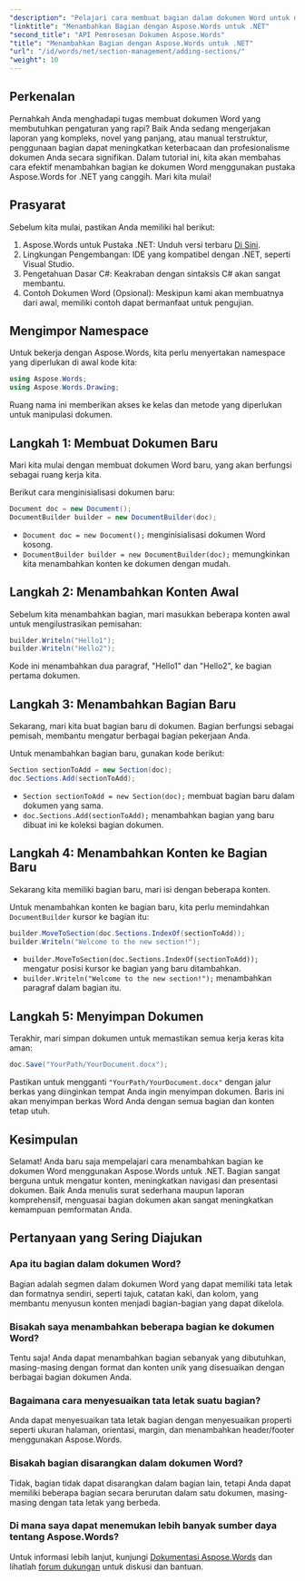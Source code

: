 ```yaml
---
"description": "Pelajari cara membuat bagian dalam dokumen Word untuk meningkatkan keterbacaan dan profesionalisme. Panduan ini mencakup semuanya, mulai dari inisialisasi dokumen hingga menyimpan pekerjaan Anda."
"linktitle": "Menambahkan Bagian dengan Aspose.Words untuk .NET"
"second_title": "API Pemrosesan Dokumen Aspose.Words"
"title": "Menambahkan Bagian dengan Aspose.Words untuk .NET"
"url": "/id/words/net/section-management/adding-sections/"
"weight": 10
---
```


## Perkenalan

Pernahkah Anda menghadapi tugas membuat dokumen Word yang membutuhkan pengaturan yang rapi? Baik Anda sedang mengerjakan laporan yang kompleks, novel yang panjang, atau manual terstruktur, penggunaan bagian dapat meningkatkan keterbacaan dan profesionalisme dokumen Anda secara signifikan. Dalam tutorial ini, kita akan membahas cara efektif menambahkan bagian ke dokumen Word menggunakan pustaka Aspose.Words for .NET yang canggih. Mari kita mulai!

## Prasyarat

Sebelum kita mulai, pastikan Anda memiliki hal berikut:

1. Aspose.Words untuk Pustaka .NET: Unduh versi terbaru [Di Sini](https://releases.aspose.com/words/net/).
2. Lingkungan Pengembangan: IDE yang kompatibel dengan .NET, seperti Visual Studio.
3. Pengetahuan Dasar C#: Keakraban dengan sintaksis C# akan sangat membantu.
4. Contoh Dokumen Word (Opsional): Meskipun kami akan membuatnya dari awal, memiliki contoh dapat bermanfaat untuk pengujian.

## Mengimpor Namespace

Untuk bekerja dengan Aspose.Words, kita perlu menyertakan namespace yang diperlukan di awal kode kita:

```csharp
using Aspose.Words;
using Aspose.Words.Drawing;
```

Ruang nama ini memberikan akses ke kelas dan metode yang diperlukan untuk manipulasi dokumen.

## Langkah 1: Membuat Dokumen Baru

Mari kita mulai dengan membuat dokumen Word baru, yang akan berfungsi sebagai ruang kerja kita.

Berikut cara menginisialisasi dokumen baru:

```csharp
Document doc = new Document();
DocumentBuilder builder = new DocumentBuilder(doc);
```

- `Document doc = new Document();` menginisialisasi dokumen Word kosong.
- `DocumentBuilder builder = new DocumentBuilder(doc);` memungkinkan kita menambahkan konten ke dokumen dengan mudah.

## Langkah 2: Menambahkan Konten Awal

Sebelum kita menambahkan bagian, mari masukkan beberapa konten awal untuk mengilustrasikan pemisahan:

```csharp
builder.Writeln("Hello1");
builder.Writeln("Hello2");
```

Kode ini menambahkan dua paragraf, "Hello1" dan "Hello2", ke bagian pertama dokumen.

## Langkah 3: Menambahkan Bagian Baru

Sekarang, mari kita buat bagian baru di dokumen. Bagian berfungsi sebagai pemisah, membantu mengatur berbagai bagian pekerjaan Anda.

Untuk menambahkan bagian baru, gunakan kode berikut:

```csharp
Section sectionToAdd = new Section(doc);
doc.Sections.Add(sectionToAdd);
```

- `Section sectionToAdd = new Section(doc);` membuat bagian baru dalam dokumen yang sama.
- `doc.Sections.Add(sectionToAdd);` menambahkan bagian yang baru dibuat ini ke koleksi bagian dokumen.

## Langkah 4: Menambahkan Konten ke Bagian Baru

Sekarang kita memiliki bagian baru, mari isi dengan beberapa konten. 

Untuk menambahkan konten ke bagian baru, kita perlu memindahkan `DocumentBuilder` kursor ke bagian itu:

```csharp
builder.MoveToSection(doc.Sections.IndexOf(sectionToAdd));
builder.Writeln("Welcome to the new section!");
```

- `builder.MoveToSection(doc.Sections.IndexOf(sectionToAdd));` mengatur posisi kursor ke bagian yang baru ditambahkan.
- `builder.Writeln("Welcome to the new section!");` menambahkan paragraf dalam bagian itu.

## Langkah 5: Menyimpan Dokumen

Terakhir, mari simpan dokumen untuk memastikan semua kerja keras kita aman:

```csharp
doc.Save("YourPath/YourDocument.docx");
```

Pastikan untuk mengganti `"YourPath/YourDocument.docx"` dengan jalur berkas yang diinginkan tempat Anda ingin menyimpan dokumen. Baris ini akan menyimpan berkas Word Anda dengan semua bagian dan konten tetap utuh.

## Kesimpulan

Selamat! Anda baru saja mempelajari cara menambahkan bagian ke dokumen Word menggunakan Aspose.Words untuk .NET. Bagian sangat berguna untuk mengatur konten, meningkatkan navigasi dan presentasi dokumen. Baik Anda menulis surat sederhana maupun laporan komprehensif, menguasai bagian dokumen akan sangat meningkatkan kemampuan pemformatan Anda. 

## Pertanyaan yang Sering Diajukan

### Apa itu bagian dalam dokumen Word?

Bagian adalah segmen dalam dokumen Word yang dapat memiliki tata letak dan formatnya sendiri, seperti tajuk, catatan kaki, dan kolom, yang membantu menyusun konten menjadi bagian-bagian yang dapat dikelola.

### Bisakah saya menambahkan beberapa bagian ke dokumen Word?

Tentu saja! Anda dapat menambahkan bagian sebanyak yang dibutuhkan, masing-masing dengan format dan konten unik yang disesuaikan dengan berbagai bagian dokumen Anda.

### Bagaimana cara menyesuaikan tata letak suatu bagian?

Anda dapat menyesuaikan tata letak bagian dengan menyesuaikan properti seperti ukuran halaman, orientasi, margin, dan menambahkan header/footer menggunakan Aspose.Words.

### Bisakah bagian disarangkan dalam dokumen Word?

Tidak, bagian tidak dapat disarangkan dalam bagian lain, tetapi Anda dapat memiliki beberapa bagian secara berurutan dalam satu dokumen, masing-masing dengan tata letak yang berbeda.

### Di mana saya dapat menemukan lebih banyak sumber daya tentang Aspose.Words?

Untuk informasi lebih lanjut, kunjungi [Dokumentasi Aspose.Words](https://reference.aspose.com/words/net/) dan lihatlah [forum dukungan](https://forum.aspose.com/c/words/8) untuk diskusi dan bantuan.
